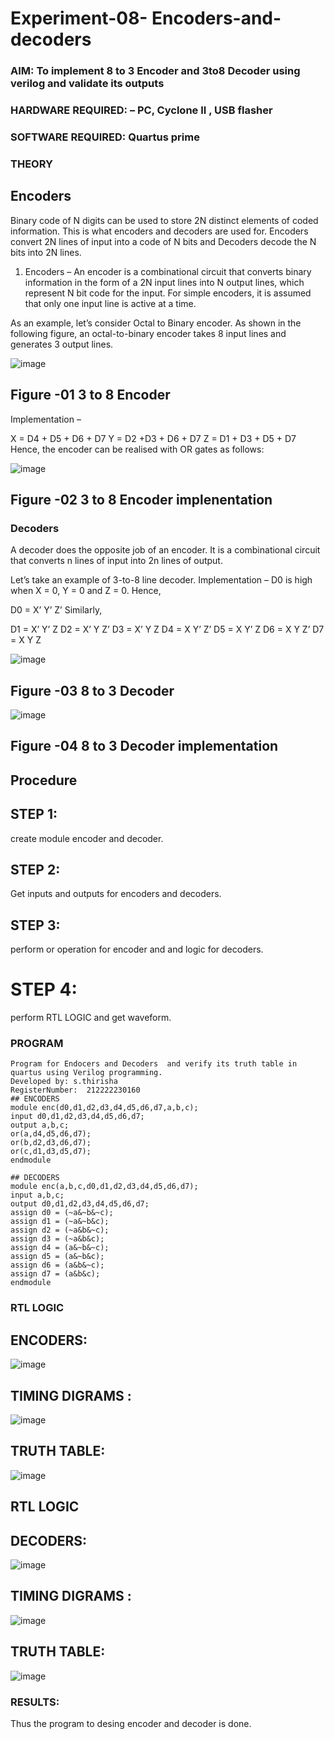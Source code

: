 # Experiment-08- Encoders-and-decoders 
### AIM: To implement 8 to 3 Encoder and  3to8 Decoder using verilog and validate its outputs
### HARDWARE REQUIRED:  – PC, Cyclone II , USB flasher
### SOFTWARE REQUIRED:   Quartus prime
### THEORY 

## Encoders
Binary code of N digits can be used to store 2N distinct elements of coded information. This is what encoders and decoders are used for. Encoders convert 2N lines of input into a code of N bits and Decoders decode the N bits into 2N lines.

1. Encoders –
An encoder is a combinational circuit that converts binary information in the form of a 2N input lines into N output lines, which represent N bit code for the input. For simple encoders, it is assumed that only one input line is active at a time.

As an example, let’s consider Octal to Binary encoder. As shown in the following figure, an octal-to-binary encoder takes 8 input lines and generates 3 output lines.

![image](https://user-images.githubusercontent.com/36288975/171543588-bc0746df-a173-4b35-989e-5fb7d385fe8a.png)
## Figure -01 3 to 8 Encoder 


Implementation –

X = D4 + D5 + D6 + D7
Y = D2 +D3 + D6 + D7
Z = D1 + D3 + D5 + D7 
Hence, the encoder can be realised with OR gates as follows:


![image](https://user-images.githubusercontent.com/36288975/171543740-68403b82-aa93-4c98-9343-f32b14885a2e.png)
## Figure -02 3 to 8 Encoder implenentation 

 ### Decoders 
A decoder does the opposite job of an encoder. It is a combinational circuit that converts n lines of input into 2n lines of output.

Let’s take an example of 3-to-8 line decoder.
Implementation –
D0 is high when X = 0, Y = 0 and Z = 0. Hence,

D0 = X’ Y’ Z’ 
Similarly,

D1 = X’ Y’ Z
D2 = X’ Y Z’
D3 = X’ Y Z
D4 = X Y’ Z’
D5 = X Y’ Z
D6 = X Y Z’
D7 = X Y Z 


![image](https://user-images.githubusercontent.com/36288975/171543978-ee2d0671-2846-40a1-8705-507fd6287a49.png)
## Figure -03 8 to 3 Decoder 



![image](https://user-images.githubusercontent.com/36288975/171543866-5a6eace6-8683-49d7-9c4f-a7cb30ec3035.png)
## Figure -04 8 to 3 Decoder implementation 
## Procedure
## STEP 1:
create module encoder and decoder.

## STEP 2:
Get inputs and outputs for encoders and decoders.

## STEP 3:
perform or operation for encoder and and logic for decoders.

# STEP 4:
perform RTL LOGIC and get waveform.

### PROGRAM 
```
Program for Endocers and Decoders  and verify its truth table in quartus using Verilog programming.
Developed by: s.thirisha
RegisterNumber:  212222230160
## ENCODERS
module enc(d0,d1,d2,d3,d4,d5,d6,d7,a,b,c);
input d0,d1,d2,d3,d4,d5,d6,d7;
output a,b,c;
or(a,d4,d5,d6,d7);
or(b,d2,d3,d6,d7);
or(c,d1,d3,d5,d7);
endmodule

## DECODERS
module enc(a,b,c,d0,d1,d2,d3,d4,d5,d6,d7);
input a,b,c;
output d0,d1,d2,d3,d4,d5,d6,d7;
assign d0 = (~a&~b&~c);
assign d1 = (~a&~b&c);
assign d2 = (~a&b&~c);
assign d3 = (~a&b&c);
assign d4 = (a&~b&~c);
assign d5 = (a&~b&c);
assign d6 = (a&b&~c);
assign d7 = (a&b&c);
endmodule 
```
### RTL LOGIC
## ENCODERS:
![image](https://github.com/Thirisha-s/Experiment-08-Encoders-and-decoders-/assets/120380280/4117cd89-48d9-44fd-9359-6ff5b02532d5)

## TIMING DIGRAMS :
![image](https://github.com/Thirisha-s/Experiment-08-Encoders-and-decoders-/assets/120380280/63c7d38a-564d-4d1e-adbc-16c189a01b33)

## TRUTH TABLE:
![image](https://github.com/Thirisha-s/Experiment-08-Encoders-and-decoders-/assets/120380280/930664ea-ed92-41cb-9fd8-b280db510b20)

## RTL LOGIC
## DECODERS:
![image](https://github.com/Thirisha-s/Experiment-08-Encoders-and-decoders-/assets/120380280/e8c54bf1-91b0-4f49-affb-945bc973ef7b)

## TIMING DIGRAMS :
![image](https://github.com/Thirisha-s/Experiment-08-Encoders-and-decoders-/assets/120380280/152966c8-9d4d-45e4-aeda-7c1ef4ddfca8)

## TRUTH TABLE:
![image](https://github.com/Thirisha-s/Experiment-08-Encoders-and-decoders-/assets/120380280/1bfc2e3b-5e2d-4c1c-836b-b43bcf3e4aad)

### RESULTS:
Thus the program to desing encoder and decoder is done.

